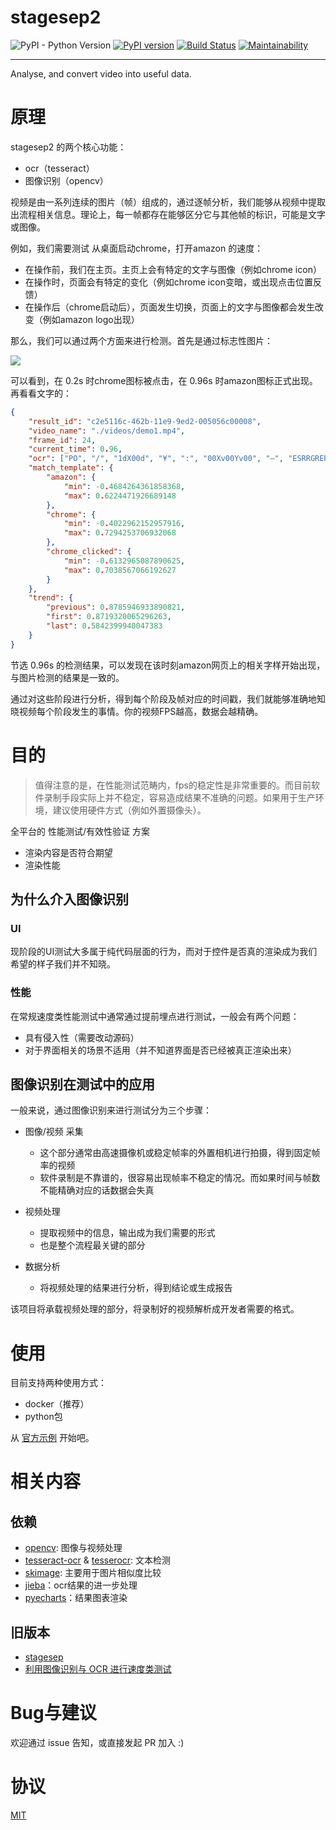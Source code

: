 # stagesep2

![PyPI - Python Version](https://img.shields.io/pypi/pyversions/stagesep2.svg?style=flat-square)
[![PyPI version](https://badge.fury.io/py/stagesep2.svg)](https://badge.fury.io/py/stagesep2)
[![Build Status](https://travis-ci.org/williamfzc/stagesep2.svg?branch=master)](https://travis-ci.org/williamfzc/stagesep2)
[![Maintainability](https://api.codeclimate.com/v1/badges/ad4c729fcf98d98497b8/maintainability)](https://codeclimate.com/github/williamfzc/stagesep2/maintainability)

---

Analyse, and convert video into useful data.

# 原理

stagesep2 的两个核心功能：

- ocr（tesseract）
- 图像识别（opencv）

视频是由一系列连续的图片（帧）组成的，通过逐帧分析，我们能够从视频中提取出流程相关信息。理论上，每一帧都存在能够区分它与其他帧的标识，可能是文字或图像。

例如，我们需要测试 从桌面启动chrome，打开amazon 的速度：

- 在操作前，我们在主页。主页上会有特定的文字与图像（例如chrome icon）
- 在操作时，页面会有特定的变化（例如chrome icon变暗，或出现点击位置反馈）
- 在操作后（chrome启动后），页面发生切换，页面上的文字与图像都会发生改变（例如amazon logo出现）

那么，我们可以通过两个方面来进行检测。首先是通过标志性图片：

![](pics/sample_report.png)

可以看到，在 0.2s 时chrome图标被点击，在 0.96s 时amazon图标正式出现。再看看文字的：

```json
{
	"result_id": "c2e5116c-462b-11e9-9ed2-005056c00008",
	"video_name": "./videos/demo1.mp4",
	"frame_id": 24,
	"current_time": 0.96,
	"ocr": ["PO", "/", "1dX00d", "¥", ":", "00Xv00Yv00", "—", "ESRRGRERSize0.0215", ":", "27dSlsB", "(", "ayhttps", "/", "/", "www", ".", "amazon", ".", "comQO", "°", "oa", "\"", "四", "Ney", ",", "DepartmentsListsDealsVideoMusic", "©", "DelivertoChinaWeshipinternationallyWe", "'", "reshowingyouitemsthatshiptoChina", ".", "Toseeiemsthatshiptoadifferentcountrychangeyourgetiveryaddres5AdditionallanguagesettingsareavailableSomecontentmaybeauto", "-", "translatedCHANGETHEADDRESSrs", "并", "~", "Shopwith100%", "ConfidenceonAmazonLJ", "—", ")", "SigninforthebestexperienceCoO00", "@"],
	"match_template": {
		"amazon": {
			"min": -0.4684264361858368,
			"max": 0.6224471926689148
		},
		"chrome": {
			"min": -0.4022962152957916,
			"max": 0.7294253706932068
		},
		"chrome_clicked": {
			"min": -0.6132965087890625,
			"max": 0.7038567066192627
		}
	},
	"trend": {
		"previous": 0.8785946933890821,
		"first": 0.8719320065296263,
		"last": 0.5842399940047383
	}
}
```

节选 0.96s 的检测结果，可以发现在该时刻amazon网页上的相关字样开始出现，与图片检测的结果是一致的。

通过对这些阶段进行分析，得到每个阶段及帧对应的时间戳，我们就能够准确地知晓视频每个阶段发生的事情。你的视频FPS越高，数据会越精确。

# 目的

> 值得注意的是，在性能测试范畴内，fps的稳定性是非常重要的。而目前软件录制手段实际上并不稳定，容易造成结果不准确的问题。如果用于生产环境，建议使用硬件方式（例如外置摄像头）。

全平台的 性能测试/有效性验证 方案

- 渲染内容是否符合期望
- 渲染性能

## 为什么介入图像识别

### UI

现阶段的UI测试大多属于纯代码层面的行为，而对于控件是否真的渲染成为我们希望的样子我们并不知晓。

### 性能

在常规速度类性能测试中通常通过提前埋点进行测试，一般会有两个问题：

- 具有侵入性（需要改动源码）
- 对于界面相关的场景不适用（并不知道界面是否已经被真正渲染出来）

## 图像识别在测试中的应用

一般来说，通过图像识别来进行测试分为三个步骤：

- 图像/视频 采集
    - 这个部分通常由高速摄像机或稳定帧率的外置相机进行拍摄，得到固定帧率的视频
    - 软件录制是不靠谱的，很容易出现帧率不稳定的情况。而如果时间与帧数不能精确对应的话数据会失真

- 视频处理
    - 提取视频中的信息，输出成为我们需要的形式
    - 也是整个流程最关键的部分

- 数据分析
    - 将视频处理的结果进行分析，得到结论或生成报告

该项目将承载视频处理的部分，将录制好的视频解析成开发者需要的格式。

# 使用

目前支持两种使用方式：

- docker（推荐）
- python包

从 [官方示例](https://github.com/williamfzc/stagesep2-sample) 开始吧。

# 相关内容

## 依赖

- [opencv](https://opencv-python-tutroals.readthedocs.io/en/latest/py_tutorials/py_tutorials.html): 图像与视频处理
- [tesseract-ocr](https://github.com/tesseract-ocr/tesseract/wiki/Downloads) & [tesserocr](https://github.com/sirfz/tesserocr): 文本检测
- [skimage](https://github.com/scikit-image/scikit-image): 主要用于图片相似度比较
- [jieba](https://github.com/fxsjy/jieba)：ocr结果的进一步处理
- [pyecharts](https://github.com/pyecharts/pyecharts)：结果图表渲染

## 旧版本

- [stagesep](https://github.com/williamfzc/stagesep)
- [利用图像识别与 OCR 进行速度类测试](https://testerhome.com/topics/16063)

# Bug与建议

欢迎通过 issue 告知，或直接发起 PR 加入 :)

# 协议

[MIT](LICENSE)
